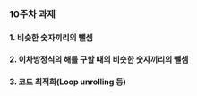 ### 10주차 과제

#### 1. 비슷한 숫자끼리의 뺄셈
#### 2. 이차방정식의 해를 구할 때의 비슷한 숫자끼리의 뺄셈
#### 3. 코드 최적화(Loop unrolling 등)
